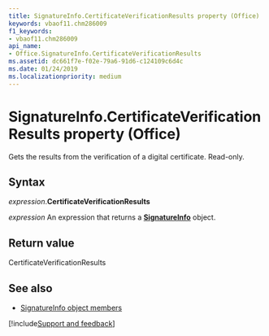 ```yaml
---
title: SignatureInfo.CertificateVerificationResults property (Office)
keywords: vbaof11.chm286009
f1_keywords:
- vbaof11.chm286009
api_name:
- Office.SignatureInfo.CertificateVerificationResults
ms.assetid: dc661f7e-f02e-79a6-91d6-c124109c6d4c
ms.date: 01/24/2019
ms.localizationpriority: medium
---
```



# SignatureInfo.CertificateVerificationResults property (Office)

Gets the results from the verification of a digital certificate. Read-only.


## Syntax

_expression_.**CertificateVerificationResults**

_expression_ An expression that returns a **[SignatureInfo](Office.SignatureInfo.md)** object.


## Return value

CertificateVerificationResults


## See also

- [SignatureInfo object members](overview/Library-Reference/signatureinfo-members-office.md)



[!include[Support and feedback](~/includes/feedback-boilerplate.md)]